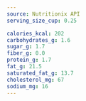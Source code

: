 ```yaml
---
source: Nutritionix API
serving_size_cup: 0.25

calories_kcal: 202
carbohydrates_g: 1.6
sugar_g: 1.7
fiber_g: 0.0
protein_g: 1.7
fat_g: 21.5
saturated_fat_g: 13.7
cholesterol_mg: 67
sodium_mg: 16
---
```


